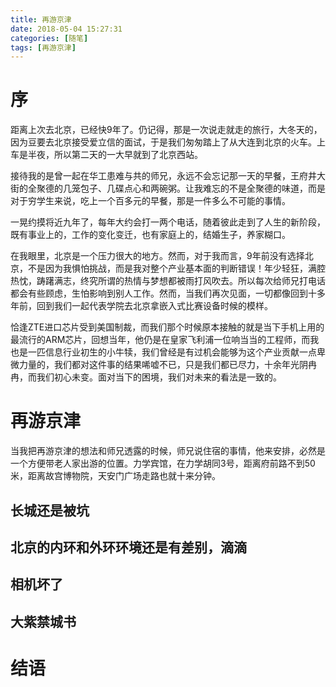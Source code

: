 ```yaml
---
title: 再游京津
date: 2018-05-04 15:27:31
categories: [随笔]
tags: [再游京津] 
---
```

# 序

距离上次去北京，已经快9年了。仍记得，那是一次说走就走的旅行，大冬天的，因为豆要去北京接受爱立信的面试，于是我们匆匆踏上了从大连到北京的火车。上车是半夜，所以第二天的一大早就到了北京西站。

接待我的是曾一起在华工患难与共的师兄，永远不会忘记那一天的早餐，王府井大街的全聚德的几笼包子、几碟点心和两碗粥。让我难忘的不是全聚德的味道，而是对于穷学生来说，吃上一个百多元的早餐，那是一件多么不可能的事情。


<!-- more -->

一晃约摸将近九年了，每年大约会打一两个电话，随着彼此走到了人生的新阶段，既有事业上的，工作的变化变迁，也有家庭上的，结婚生子，养家糊口。

在我眼里，北京是一个压力很大的地方。然而，对于我而言，9年前没有选择北京，不是因为我惧怕挑战，而是我对整个产业基本面的判断错误！年少轻狂，满腔热忱，踌躇满志，终究所谓的热情与梦想都被雨打风吹去。所以每次给师兄打电话都会有些顾虑，生怕影响到别人工作。然而，当我们再次见面，一切都像回到十多年前，回到我们一起代表学院去北京拿嵌入式比赛设备时候的模样。

恰逢ZTE进口芯片受到美国制裁，而我们那个时候原本接触的就是当下手机上用的最流行的ARM芯片，回想当年，他仍是在皇家飞利浦一位响当当的工程师，而我也是一匹信息行业初生的小牛犊，我们曾经是有过机会能够为这个产业贡献一点卑微力量的，我们都对这件事的结果唏嘘不已，只是我们都已尽力，十余年光阴冉冉，而我们初心未变。面对当下的困境，我们对未来的看法是一致的。

# 再游京津

当我把再游京津的想法和师兄透露的时候，师兄说住宿的事情，他来安排，必然是一个方便带老人家出游的位置。力学宾馆，在力学胡同3号，距离府前路不到50米，距离故宫博物院，天安门广场走路也就十来分钟。

## 长城还是被坑

## 北京的内环和外环环境还是有差别，滴滴

## 相机坏了

## 大紫禁城书


# 结语